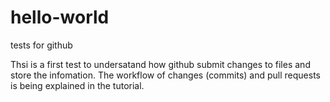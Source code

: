 # hello-world
tests for github

Thsi is a first test to undersatand how github submit changes to files and store the infomation.
The workflow of changes (commits) and pull requests is being explained in the tutorial.
